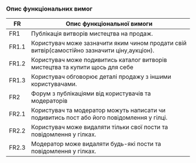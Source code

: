 ### Опис функціональних вимог

| FR    | Опис функціональної вимоги  |
|-------|---------------------------- |
| FR1   | Публікація витворів мистецтва на продаж. |
| FR1.1 | Користувач може зазначити яким чином продати свій витвір(самостійно зазначити ціну,аукціон). |
| FR1.2 | Користувач може подивитись каталог витворів мистецтва та купити щось для себе|
| FR1.3 | Користувач обговорює деталі продажу з іншими користувачами.  |
| FR2   | Форум з публікаціями від користувачів та модераторів |
| FR2.1 | Користувач та модератор можуть написати чи подивитись пост або його повідомлення у гілці. |
| FR2.2 | Користувач може видаляти тільки свої пости та повідомлення у гілках. |
| FR2.3 | Модератор може видаляти будь-які пости та повідомлення у гілках. |
